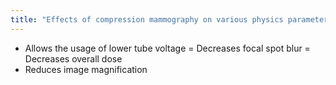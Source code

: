 ```yaml
---
title: "Effects of compression mammography on various physics parameters"
---
```

- Allows the usage of lower tube voltage
= Decreases focal spot blur
= Decreases overall dose
- Reduces image magnification

